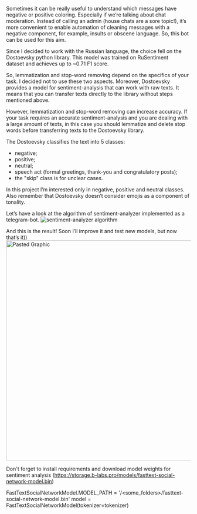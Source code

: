 Sometimes it can be really useful to understand which messages have negative or positive coloring. Especially if we’re talking about chat moderation. Instead of calling an admin (house chats are a sore topic!), it’s more convenient to enable automation of cleaning messages with a negative component, for example, insults or obscene language. So, this bot can be used for this aim.

Since I decided to work with the Russian language, the choice fell on the Dostoevsky python library. This model was trained on RuSentiment dataset and achieves up to ~0.71 F1 score.

So, lemmatization and stop-word removing depend on the specifics of your task. I decided not to use these two aspects. Moreover, Dostoevsky provides a model for sentiment-analysis that can work with raw texts. It means that you can transfer texts directly to the library without steps mentioned above.

However, lemmatization and stop-word removing can increase accuracy. If your task requires an accurate sentiment-analysis and you are dealing with a large amount of texts, in this case you should lemmatize and delete stop words before transferring texts to the Dostoevsky library. 

The Dostoevsky classifies the text into 5 classes:
- negative;
- positive;
- neutral;
- speech act (formal greetings, thank-you and congratulatory posts);
- the "skip" class is for unclear cases.

In this project I’m interested only in negative, positive and neutral classes. Also remember that Dostoevsky doesn’t consider emojis as a component of tonality.

Let’s have a look at the algorithm of sentiment-analyzer implemented as a telegram-bot.
![sentiment-analyzer algorithm](https://github.com/NataliaKalinina13/sentiment_analyzer_bot/assets/85068191/0fbc7207-d473-4d6b-8a74-03e2ecb78abf)


And this is the result! Soon I’ll improve it and test new models, but now that’s it))
<img width="598" alt="Pasted Graphic" src="https://github.com/NataliaKalinina13/tg_bot_sentiment_analyzer/assets/85068191/69851699-4beb-4815-ae5b-0b2bcc8703ef">


Don't forget to install requirements and download model weights for sentiment analysis (https://storage.b-labs.pro/models/fasttext-social-network-model.bin)

FastTextSocialNetworkModel.MODEL_PATH = '/<some_folders>/fasttext-social-network-model.bin' model = FastTextSocialNetworkModel(tokenizer=tokenizer)

